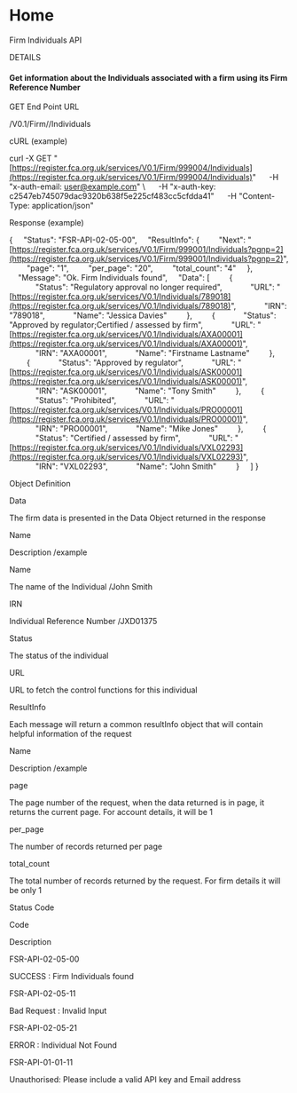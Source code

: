 # Home

Firm Individuals API

  

DETAILS

#### Get information about the Individuals associated with a firm using its Firm Reference Number

  

GET End Point URL

/V0.1/Firm/<FRN>/Individuals

  

cURL (example)

  

curl -X GET "[https://register.fca.org.uk/services/V0.1/Firm/999004/Individuals](https://register.fca.org.uk/services/V0.1/Firm/999004/Individuals)" 
     -H "x-auth-email: [user@example.com](mailto:user@example.com)" \\
     -H "x-auth-key: c2547eb745079dac9320b638f5e225cf483cc5cfdda41" 
     -H "Content-Type: application/json"

  

Response (example)

  

{
    "Status": "FSR-API-02-05-00",
    "ResultInfo": {
        "Next": "[https://register.fca.org.uk/services/V0.1/Firm/999001/Individuals?pgnp=2](https://register.fca.org.uk/services/V0.1/Firm/999001/Individuals?pgnp=2)",
        "page": "1",
        "per\_page": "20",
        "total\_count": "4"
    },
    "Message": "Ok. Firm Individuals found",
    "Data": \[
        {
            "Status": "Regulatory approval no longer required",
            "URL": "[https://register.fca.org.uk/services/V0.1/Individuals/789018](https://register.fca.org.uk/services/V0.1/Individuals/789018)",
            "IRN": "789018",
            "Name": "Jessica Davies"
        },
        {
            "Status": "Approved by regulator;Certified / assessed by firm",
            "URL": "[https://register.fca.org.uk/services/V0.1/Individuals/AXA00001](https://register.fca.org.uk/services/V0.1/Individuals/AXA00001)",
            "IRN": "AXA00001",
            "Name": "Firstname Lastname"
        },
        {
            "Status": "Approved by regulator",
            "URL": "[https://register.fca.org.uk/services/V0.1/Individuals/ASK00001](https://register.fca.org.uk/services/V0.1/Individuals/ASK00001)",
            "IRN": "ASK00001",
            "Name": "Tony Smith"
        },
        {
            "Status": "Prohibited",
            "URL": "[https://register.fca.org.uk/services/V0.1/Individuals/PRO00001](https://register.fca.org.uk/services/V0.1/Individuals/PRO00001)",
            "IRN": "PRO00001",
            "Name": "Mike Jones"
        },
        {
            "Status": "Certified / assessed by firm",
            "URL": "[https://register.fca.org.uk/services/V0.1/Individuals/VXL02293](https://register.fca.org.uk/services/V0.1/Individuals/VXL02293)",
            "IRN": "VXL02293",
            "Name": "John Smith"
        }
    \]
}

  

Object Definition

  

Data

  

The firm data is presented in the Data Object returned in the response

Name

Description /example

Name

The name of the Individual /John Smith

IRN

Individual Reference Number /JXD01375

Status

The status of the individual

URL

URL to fetch the control functions for this individual

  

ResultInfo

  

Each message will return a common resultInfo object that will contain helpful information of the request

Name

Description /example

page

The page number of the request, when the data returned is in page, it returns the current page. For account details, it will be 1

per\_page

The number of records returned per page

total\_count

The total number of records returned by the request. For firm details it will be only 1

  

Status Code

  

Code

Description

FSR-API-02-05-00

SUCCESS : Firm Individuals found

FSR-API-02-05-11

Bad Request : Invalid Input

FSR-API-02-05-21

ERROR : Individual Not Found

FSR-API-01-01-11

Unauthorised: Please include a valid API key and Email address